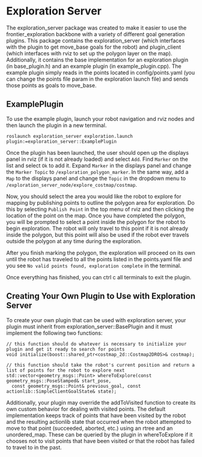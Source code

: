 # Exploration Server

The exploration_server package was created to make it easier to use the frontier_exploration backbone with a variety of different goal generation plugins. This package contains the exploration_server (which interfaces with the plugin to get move_base goals for the robot) and plugin_client (which interfaces with rviz to set up the polygon layer on the map). Additionally, it contains the base implementation for an exploration plugin (in base_plugin.h) and an example plugin (in example_plugin.cpp). The example plugin simply reads in the points located in config/points.yaml (you can change the points file param in the exploration launch file) and sends those points as goals to move_base.

## ExamplePlugin

To use the example plugin, launch your robot navigation and rviz nodes and then launch the plugin in a new terminal.
```
roslaunch exploration_server exploration.launch plugin:=exploration_server::ExamplePlugin
```

Once the plugin has been launched, the user should open up the displays panel in rviz (if it is not already loaded) and select `Add`. Find `Marker` on the list and select `Ok` to add it. Expand `Marker` in the displays panel and change the `Marker Topic` to `/exploration_polygon_marker`. In the same way, add a `Map` to the displays panel and change the `Topic` in the dropdown menu to `/exploration_server_node/explore_costmap/costmap`.

Now, you should select the area you would like the robot to explore for mapping by publishing points to outline the polygon area for exploration. Do this by selecting `Publish Point` in the top menu of rviz and then clicking the location of the point on the map. Once you have completed the polygon, you will be prompted to select a point inside the polygon for the robot to begin exploration. The robot will only travel to this point if it is not already inside the polygon, but this point will also be used if the robot ever travels outside the polygon at any time during the exploration.

After you finish marking the polygon, the exploration will proceed on its own until the robot has traveled to all the points listed in the points.yaml file and you see `No valid points found, exploration complete` in the terminal.

Once everything has finished, you can ctrl c all terminals to exit the plugin.

## Creating Your Own Plugin to Use with Exploration Server

To create your own plugin that can be used with exploration server, your plugin must inherit from exploration_server::BasePlugin and it must implement the following two functions:
```
// this function should do whatever is necessary to initialize your plugin and get it ready to search for points
void initialize(boost::shared_ptr<costmap_2d::Costmap2DROS>& costmap);
```

```
// this function should take the robot's current position and return a list of points for the robot to explore next
std::vector<geometry_msgs::Point> whereToExplore(const geometry_msgs::PoseStamped& start_pose,
  const geometry_msgs::Point& previous_goal, const actionlib::SimpleClientGoalState& state);
```

Additionally, your plugin may override the addToVisited function to create its own custom behavior for dealing with visited points. The default implementation keeps track of points that have been visited by the robot and the resulting actionlib state that occurred when the robot attempted to move to that point (succeeded, aborted, etc.) using an rtree and an unordered_map. These can be queried by the plugin in whereToExplore if it chooses not to visit points that have been visited or that the robot has failed to travel to in the past.
